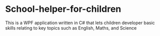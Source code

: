 # School-helper-for-children
This is a WPF application written in C# that lets children developer basic skills relating to key topics such as English, Maths, and Science
